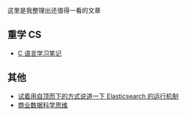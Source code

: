 这里是我整理出还值得一看的文章

## 重学 CS

- [C 语言学习笔记](/2022/01/01/c-note)

## 其他

- [试着用自顶而下的方式说道一下 Elasticsearch 的运行机制](/2019/03/23/elasticsearch)
- [商业数据科学思维](/2019/04/25/data-science-for-business)
